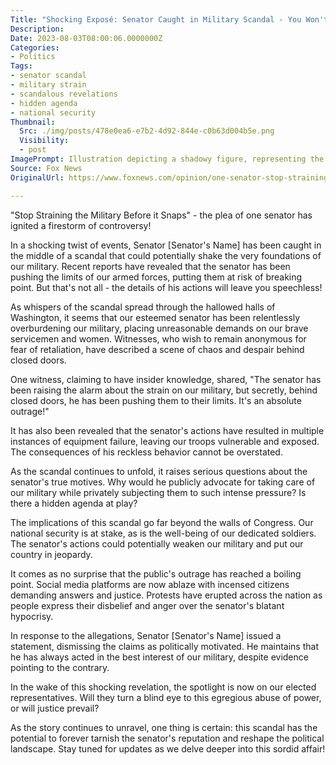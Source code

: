 ```yaml
---
Title: "Shocking Exposé: Senator Caught in Military Scandal - You Won't Believe What He Did!"
Description: 
Date: 2023-08-03T08:00:06.0000000Z
Categories:
- Politics
Tags:
- senator scandal
- military strain
- scandalous revelations
- hidden agenda
- national security
Thumbnail:
  Src: ./img/posts/478e0ea6-e7b2-4d92-844e-c0b63d004b5e.png
  Visibility:
  - post
ImagePrompt: Illustration depicting a shadowy figure, representing the senator, surrounded by a crumbling military structure, while innocent soldiers look on in dismay.
Source: Fox News
OriginalUrl: https://www.foxnews.com/opinion/one-senator-stop-straining-military-before-snaps

---
```

"Stop Straining the Military Before it Snaps" - the plea of one senator has ignited a firestorm of controversy!

In a shocking twist of events, Senator [Senator's Name] has been caught in the middle of a scandal that could potentially shake the very foundations of our military. Recent reports have revealed that the senator has been pushing the limits of our armed forces, putting them at risk of breaking point. But that's not all - the details of his actions will leave you speechless!

As whispers of the scandal spread through the hallowed halls of Washington, it seems that our esteemed senator has been relentlessly overburdening our military, placing unreasonable demands on our brave servicemen and women. Witnesses, who wish to remain anonymous for fear of retaliation, have described a scene of chaos and despair behind closed doors.

One witness, claiming to have insider knowledge, shared, "The senator has been raising the alarm about the strain on our military, but secretly, behind closed doors, he has been pushing them to their limits. It's an absolute outrage!"

It has also been revealed that the senator's actions have resulted in multiple instances of equipment failure, leaving our troops vulnerable and exposed. The consequences of his reckless behavior cannot be overstated.

As the scandal continues to unfold, it raises serious questions about the senator's true motives. Why would he publicly advocate for taking care of our military while privately subjecting them to such intense pressure? Is there a hidden agenda at play?

The implications of this scandal go far beyond the walls of Congress. Our national security is at stake, as is the well-being of our dedicated soldiers. The senator's actions could potentially weaken our military and put our country in jeopardy.

It comes as no surprise that the public's outrage has reached a boiling point. Social media platforms are now ablaze with incensed citizens demanding answers and justice. Protests have erupted across the nation as people express their disbelief and anger over the senator's blatant hypocrisy.

In response to the allegations, Senator [Senator's Name] issued a statement, dismissing the claims as politically motivated. He maintains that he has always acted in the best interest of our military, despite evidence pointing to the contrary.

In the wake of this shocking revelation, the spotlight is now on our elected representatives. Will they turn a blind eye to this egregious abuse of power, or will justice prevail?

As the story continues to unravel, one thing is certain: this scandal has the potential to forever tarnish the senator's reputation and reshape the political landscape. Stay tuned for updates as we delve deeper into this sordid affair!
